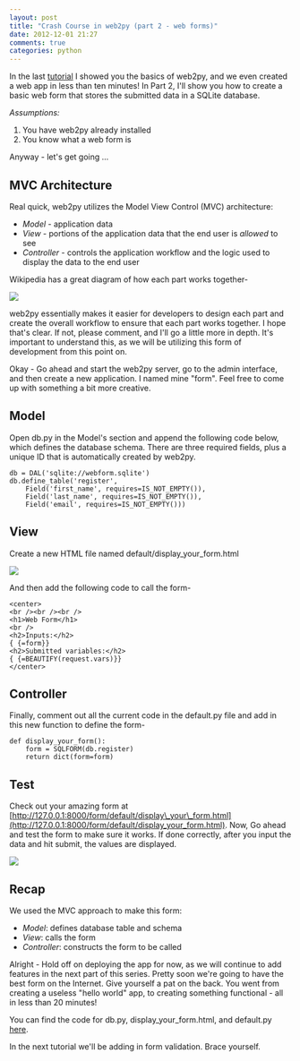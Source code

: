 ```yaml
---
layout: post
title: "Crash Course in web2py (part 2 - web forms)"
date: 2012-12-01 21:27
comments: true
categories: python
---
```


In the last [tutorial](http://mherman.org/blog/2012/11/27/crash-course-in-web2py-part-1/) I showed you the basics of web2py, and we even created a web app in less than ten minutes! In Part 2, I'll show you how to create a basic web form that stores the submitted data in a SQLite database.

*Assumptions:*

1.  You have web2py already installed
2.  You know what a web form is

Anyway - let's get going ...

## MVC Architecture

Real quick, web2py utilizes the Model View Control (MVC) architecture:

*   *Model* - application data
*   *View* - portions of the application data that the end user is *allowed* to see
*   *Controller* - controls the application workflow and the logic used to display the data to the end user

Wikipedia has a great diagram of how each part works together-

![](http://upload.wikimedia.org/wikipedia/commons/f/fd/MVC-Process.png)

web2py essentially makes it easier for developers to design each part and create the overall workflow to ensure that each part works together. I hope that's clear. If not, please comment, and I'll go a little more in depth. It's important to understand this, as we will be utilizing this form of development from this point on.

Okay - Go ahead and start the web2py server, go to the admin interface, and then create a new application. I named mine "form". Feel free to come up with something a bit more creative.

## **Model**

Open db.py in the Model's section and append the following code below, which defines the database schema. There are three required fields, plus a unique ID that is automatically created by web2py.

    db = DAL('sqlite://webform.sqlite') 
    db.define_table('register', 
        Field('first_name', requires=IS_NOT_EMPTY()),
        Field('last_name', requires=IS_NOT_EMPTY()),
        Field('email', requires=IS_NOT_EMPTY()))

## **View**

Create a new HTML file named default/display\_your\_form.html 

![](http://www.backwardsteps.com/uploads/2012-11-30_2319.png)

And then add the following code to call the form-

    
    
    <center>
    <br /><br /><br />
    <h1>Web Form</h1>
    <br />
    <h2>Inputs:</h2>
    { {=form}}
    <h2>Submitted variables:</h2>
    { {=BEAUTIFY(request.vars)}}
    </center>
    

## **Controller**

Finally, comment out all the current code in the default.py file and add in this new function to define the form-

    def display_your_form():
        form = SQLFORM(db.register)
        return dict(form=form)

## **Test**

Check out your amazing form at [http://127.0.0.1:8000/form/default/display\_your\_form.html](http://127.0.0.1:8000/form/default/display_your_form.html). Now, Go ahead and test the form to make sure it works. If done correctly, after you input the data and hit submit, the values are displayed.

![](http://www.backwardsteps.com/uploads/2012-11-30_2330.png)

## **Recap**

We used the MVC approach to make this form:

*   *Model*: defines database table and schema
*   *View*: calls the form
*   *Controller*: constructs the form to be called

Alright - Hold off on deploying the app for now, as we will continue to add features in the next part of this series. Pretty soon we're going to have the best form on the Internet. Give yourself a pat on the back. You went from creating a useless "hello world" app, to creating something functional - all in less than 20 minutes!

You can find the code for db.py, display\_your\_form.html, and default.py [here](https://github.com/mjhea0/web2py/tree/master/form%20-%20part%201).

In the next tutorial we'll be adding in form validation. Brace yourself.
